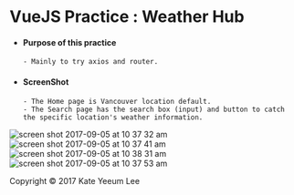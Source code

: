 # VueJS Practice : Weather Hub

* #### Purpose of this practice
      - Mainly to try axios and router.
     
* #### ScreenShot
      - The Home page is Vancouver location default. 
      - The Search page has the search box (input) and button to catch the specific location's weather information.
      
![screen shot 2017-09-05 at 10 37 32 am](https://user-images.githubusercontent.com/20132973/30075153-d150c7b8-9228-11e7-941d-38f4b306c2f3.png)
![screen shot 2017-09-05 at 10 37 41 am](https://user-images.githubusercontent.com/20132973/30075156-d3846bb6-9228-11e7-8401-454f575b0f76.png)
![screen shot 2017-09-05 at 10 38 31 am](https://user-images.githubusercontent.com/20132973/30075158-d4e548b8-9228-11e7-951a-f7c73f6628f7.png)
![screen shot 2017-09-05 at 10 37 53 am](https://user-images.githubusercontent.com/20132973/30075160-d767606c-9228-11e7-9c3c-d832d8ec171e.png)




Copyright © 2017 Kate Yeeum Lee
